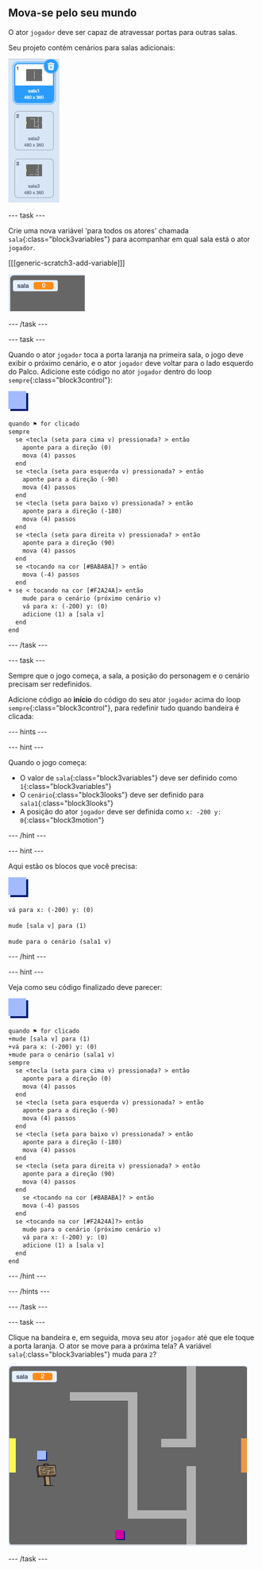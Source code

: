## Mova-se pelo seu mundo

O ator `jogador` deve ser capaz de atravessar portas para outras salas.

Seu projeto contém cenários para salas adicionais:

![captura de tela](images/world-backdrops.png)

--- task ---

Crie uma nova variável 'para todos os atores' chamada `sala`{:class="block3variables"} para acompanhar em qual sala está o ator `jogador`.

[[[generic-scratch3-add-variable]]]

![captura de tela](images/world-room.png)

--- /task ---

--- task ---

Quando o ator `jogador` toca a porta laranja na primeira sala, o jogo deve exibir o próximo cenário, e o ator `jogador` deve voltar para o lado esquerdo do Palco. Adicione este código no ator `jogador` dentro do loop `sempre`{:class="block3control"}:

![jogador](images/player.png)

```blocks3
quando ⚑ for clicado
sempre 
  se <tecla (seta para cima v) pressionada? > então 
    aponte para a direção (0)
    mova (4) passos
  end
  se <tecla (seta para esquerda v) pressionada? > então 
    aponte para a direção (-90)
    mova (4) passos
  end
  se <tecla (seta para baixo v) pressionada? > então 
    aponte para a direção (-180)
    mova (4) passos
  end
  se <tecla (seta para direita v) pressionada? > então 
    aponte para a direção (90)
    mova (4) passos
  end
  se <tocando na cor [#BABABA]? > então 
    mova (-4) passos
  end
+ se < tocando na cor [#F2A24A]> então 
    mude para o cenário (próximo cenário v)
    vá para x: (-200) y: (0)
    adicione (1) a [sala v]
  end
end
```

--- /task ---

--- task ---

Sempre que o jogo começa, a sala, a posição do personagem e o cenário precisam ser redefinidos.

Adicione código ao **início** do código do seu ator `jogador` acima do loop `sempre`{:class="block3control"}, para redefinir tudo quando bandeira é clicada:

--- hints ---


--- hint ---

Quando o jogo começa:

+ O valor de `sala`{:class="block3variables"} deve ser definido como `1`{:class="block3variables"}
+ O `cenário`{:class="block3looks"} deve ser definido para `sala1`{:class="block3looks"}
+ A posição do ator `jogador` deve ser definida como `x: -200 y: 0`{:class="block3motion"}

--- /hint ---

--- hint ---

Aqui estão os blocos que você precisa:

![jogador](images/player.png)

```blocks3
vá para x: (-200) y: (0)

mude [sala v] para (1)

mude para o cenário (sala1 v)
```

--- /hint ---

--- hint ---

Veja como seu código finalizado deve parecer:

![jogador](images/player.png)

```blocks3
quando ⚑ for clicado
+mude [sala v] para (1)
+vá para x: (-200) y: (0)
+mude para o cenário (sala1 v)
sempre 
  se <tecla (seta para cima v) pressionada? > então 
    aponte para a direção (0)
    mova (4) passos
  end
  se <tecla (seta para esquerda v) pressionada? > então 
    aponte para a direção (-90)
    mova (4) passos
  end
  se <tecla (seta para baixo v) pressionada? > então 
    aponte para a direção (-180)
    mova (4) passos
  end
  se <tecla (seta para direita v) pressionada? > então 
    aponte para a direção (90)
    mova (4) passos
  end
    se <tocando na cor [#BABABA]? > então 
    mova (-4) passos
  end
  se <tocando na cor [#F2A24A]?> então 
    mude para o cenário (próximo cenário v)
    vá para x: (-200) y: (0)
    adicione (1) a [sala v]
  end
end
```

--- /hint ---

--- /hints ---

--- /task ---

--- task ---

Clique na bandeira e, em seguida, mova seu ator `jogador` até que ele toque a porta laranja. O ator se move para a próxima tela? A variável `sala`{:class="block3variables"} muda para `2`?

![captura de tela](images/world-room-test.png)

--- /task ---